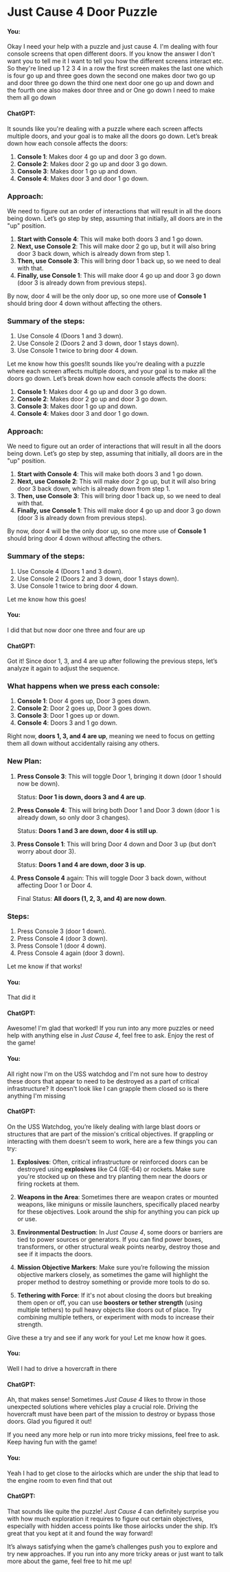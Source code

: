 # Just Cause 4 Door Puzzle

#### You:
Okay I need your help with a puzzle and just cause 4. I'm dealing with four console screens that open different doors. If you know the answer I don't want you to tell me it I want to tell you how the different screens interact etc. So they're lined up 1 2 3 4 in a row the first screen makes the last one which is four go up and three goes down the second one makes door two go up and door three go down the third one next door one go up and down and the fourth one also makes door three and or One go down I need to make them all go down

#### ChatGPT:
It sounds like you're dealing with a puzzle where each screen affects multiple doors, and your goal is to make all the doors go down. Let’s break down how each console affects the doors:

1. **Console 1**: Makes door 4 go up and door 3 go down.
2. **Console 2**: Makes door 2 go up and door 3 go down.
3. **Console 3**: Makes door 1 go up and down.
4. **Console 4**: Makes door 3 and door 1 go down.

### Approach:

We need to figure out an order of interactions that will result in all the doors being down. Let’s go step by step, assuming that initially, all doors are in the "up" position.

1. **Start with Console 4**: This will make both doors 3 and 1 go down.
2. **Next, use Console 2**: This will make door 2 go up, but it will also bring door 3 back down, which is already down from step 1.
3. **Then, use Console 3**: This will bring door 1 back up, so we need to deal with that.
4. **Finally, use Console 1**: This will make door 4 go up and door 3 go down (door 3 is already down from previous steps).

By now, door 4 will be the only door up, so one more use of **Console 1** should bring door 4 down without affecting the others.

### Summary of the steps:

1. Use Console 4 (Doors 1 and 3 down).
2. Use Console 2 (Doors 2 and 3 down, door 1 stays down).
3. Use Console 1 twice to bring door 4 down.

Let me know how this goes!It sounds like you're dealing with a puzzle where each screen affects multiple doors, and your goal is to make all the doors go down. Let’s break down how each console affects the doors:

1. **Console 1**: Makes door 4 go up and door 3 go down.
2. **Console 2**: Makes door 2 go up and door 3 go down.
3. **Console 3**: Makes door 1 go up and down.
4. **Console 4**: Makes door 3 and door 1 go down.

### Approach:

We need to figure out an order of interactions that will result in all the doors being down. Let’s go step by step, assuming that initially, all doors are in the "up" position.

1. **Start with Console 4**: This will make both doors 3 and 1 go down.
2. **Next, use Console 2**: This will make door 2 go up, but it will also bring door 3 back down, which is already down from step 1.
3. **Then, use Console 3**: This will bring door 1 back up, so we need to deal with that.
4. **Finally, use Console 1**: This will make door 4 go up and door 3 go down (door 3 is already down from previous steps).

By now, door 4 will be the only door up, so one more use of **Console 1** should bring door 4 down without affecting the others.

### Summary of the steps:

1. Use Console 4 (Doors 1 and 3 down).
2. Use Console 2 (Doors 2 and 3 down, door 1 stays down).
3. Use Console 1 twice to bring door 4 down.

Let me know how this goes!


#### You:
I did that but now door one three and four are up

#### ChatGPT:
Got it! Since door 1, 3, and 4 are up after following the previous steps, let’s analyze it again to adjust the sequence.

### What happens when we press each console:

1. **Console 1**: Door 4 goes up, Door 3 goes down.
2. **Console 2**: Door 2 goes up, Door 3 goes down.
3. **Console 3**: Door 1 goes up or down.
4. **Console 4**: Doors 3 and 1 go down.

Right now, **doors 1, 3, and 4 are up**, meaning we need to focus on getting them all down without accidentally raising any others.

### New Plan:

1. **Press Console 3**: This will toggle Door 1, bringing it down (door 1 should now be down).

   Status: **Door 1 is down, doors 3 and 4 are up**.

2. **Press Console 4**: This will bring both Door 1 and Door 3 down (door 1 is already down, so only door 3 changes).

   Status: **Doors 1 and 3 are down, door 4 is still up**.

3. **Press Console 1**: This will bring Door 4 down and Door 3 up (but don’t worry about door 3).

   Status: **Doors 1 and 4 are down, door 3 is up**.

4. **Press Console 4** again: This will toggle Door 3 back down, without affecting Door 1 or Door 4.

   Final Status: **All doors (1, 2, 3, and 4) are now down**.

### Steps:

1. Press Console 3 (door 1 down).
2. Press Console 4 (door 3 down).
3. Press Console 1 (door 4 down).
4. Press Console 4 again (door 3 down).

Let me know if that works!


#### You:
That did it

#### ChatGPT:
Awesome! I'm glad that worked! If you run into any more puzzles or need help with anything else in *Just Cause 4*, feel free to ask. Enjoy the rest of the game!


#### You:
All right now I'm on the USS watchdog and I'm not sure how to destroy these doors that appear to need to be destroyed as a part of critical infrastructure? It doesn't look like I can grapple them closed so is there anything I'm missing

#### ChatGPT:
On the USS Watchdog, you’re likely dealing with large blast doors or structures that are part of the mission's critical objectives. If grappling or interacting with them doesn't seem to work, here are a few things you can try:

1. **Explosives**: Often, critical infrastructure or reinforced doors can be destroyed using **explosives** like C4 (GE-64) or rockets. Make sure you're stocked up on these and try planting them near the doors or firing rockets at them.

2. **Weapons in the Area**: Sometimes there are weapon crates or mounted weapons, like miniguns or missile launchers, specifically placed nearby for these objectives. Look around the ship for anything you can pick up or use.

3. **Environmental Destruction**: In *Just Cause 4*, some doors or barriers are tied to power sources or generators. If you can find power boxes, transformers, or other structural weak points nearby, destroy those and see if it impacts the doors.

4. **Mission Objective Markers**: Make sure you’re following the mission objective markers closely, as sometimes the game will highlight the proper method to destroy something or provide more tools to do so.

5. **Tethering with Force**: If it's not about closing the doors but breaking them open or off, you can use **boosters or tether strength** (using multiple tethers) to pull heavy objects like doors out of place. Try combining multiple tethers, or experiment with mods to increase their strength.

Give these a try and see if any work for you! Let me know how it goes.


#### You:
Well I had to drive a hovercraft in there

#### ChatGPT:
Ah, that makes sense! Sometimes *Just Cause 4* likes to throw in those unexpected solutions where vehicles play a crucial role. Driving the hovercraft must have been part of the mission to destroy or bypass those doors. Glad you figured it out!

If you need any more help or run into more tricky missions, feel free to ask. Keep having fun with the game!


#### You:
Yeah I had to get close to the airlocks which are under the ship that lead to the engine room to even find that out

#### ChatGPT:
That sounds like quite the puzzle! *Just Cause 4* can definitely surprise you with how much exploration it requires to figure out certain objectives, especially with hidden access points like those airlocks under the ship. It’s great that you kept at it and found the way forward!

It’s always satisfying when the game’s challenges push you to explore and try new approaches. If you run into any more tricky areas or just want to talk more about the game, feel free to hit me up!
